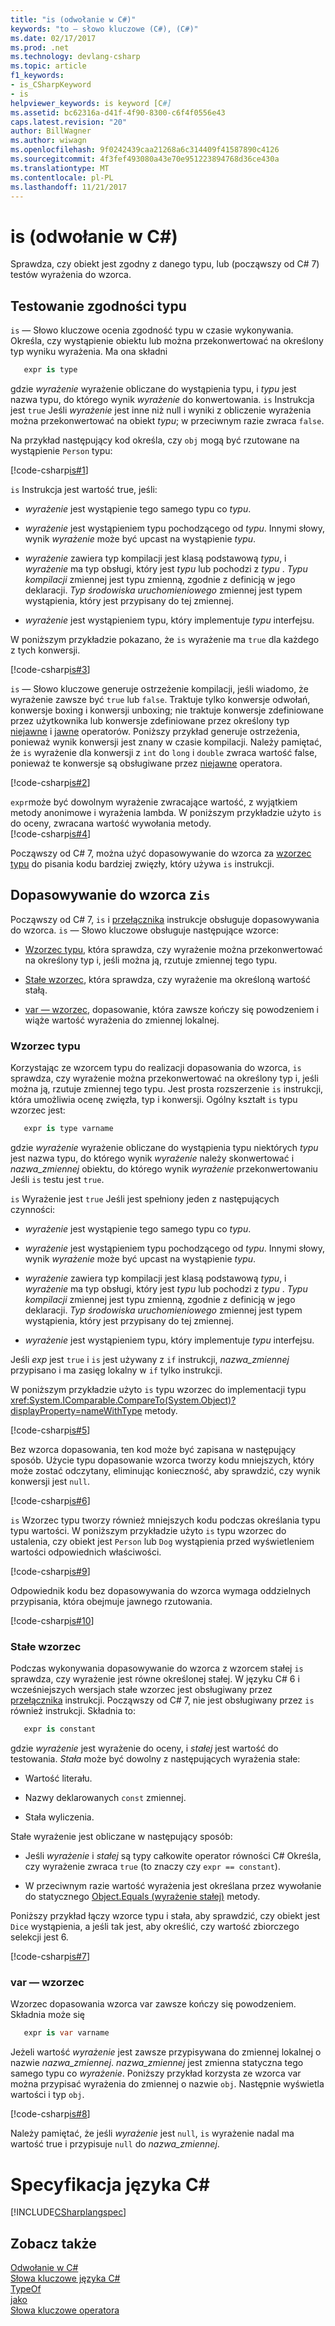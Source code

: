 ```yaml
---
title: "is (odwołanie w C#)"
keywords: "to — słowo kluczowe (C#), (C#)"
ms.date: 02/17/2017
ms.prod: .net
ms.technology: devlang-csharp
ms.topic: article
f1_keywords:
- is_CSharpKeyword
- is
helpviewer_keywords: is keyword [C#]
ms.assetid: bc62316a-d41f-4f90-8300-c6f4f0556e43
caps.latest.revision: "20"
author: BillWagner
ms.author: wiwagn
ms.openlocfilehash: 9f0242439caa21268a6c314409f41587890c4126
ms.sourcegitcommit: 4f3fef493080a43e70e951223894768d36ce430a
ms.translationtype: MT
ms.contentlocale: pl-PL
ms.lasthandoff: 11/21/2017
---
```

# <a name="is-c-reference"></a>is (odwołanie w C#) #

Sprawdza, czy obiekt jest zgodny z danego typu, lub (począwszy od C# 7) testów wyrażenia do wzorca.

## <a name="testing-for-type-compatibility"></a>Testowanie zgodności typu ##

`is` — Słowo kluczowe ocenia zgodność typu w czasie wykonywania. Określa, czy wystąpienie obiektu lub można przekonwertować na określony typ wyniku wyrażenia. Ma ona składni

```csharp
   expr is type
```

gdzie *wyrażenie* wyrażenie obliczane do wystąpienia typu, i *typu* jest nazwa typu, do którego wynik *wyrażenie* do konwertowania. `is` Instrukcja jest `true` Jeśli *wyrażenie* jest inne niż null i wyniki z obliczenie wyrażenia można przekonwertować na obiekt *typu*; w przeciwnym razie zwraca `false`.

Na przykład następujący kod określa, czy `obj` mogą być rzutowane na wystąpienie `Person` typu:

[!code-csharp[is#1](../../../../samples/snippets/csharp/language-reference/keywords/is/is1.cs#1)]

`is` Instrukcja jest wartość true, jeśli:

- *wyrażenie* jest wystąpienie tego samego typu co *typu*.

- *wyrażenie* jest wystąpieniem typu pochodzącego od *typu*. Innymi słowy, wynik *wyrażenie* może być upcast na wystąpienie *typu*.

- *wyrażenie* zawiera typ kompilacji jest klasą podstawową *typu*, i *wyrażenie* ma typ obsługi, który jest *typu* lub pochodzi z *typu* . *Typu kompilacji* zmiennej jest typu zmienną, zgodnie z definicją w jego deklaracji. *Typ środowiska uruchomieniowego* zmiennej jest typem wystąpienia, który jest przypisany do tej zmiennej.

- *wyrażenie* jest wystąpieniem typu, który implementuje *typu* interfejsu.

W poniższym przykładzie pokazano, że `is` wyrażenie ma `true` dla każdego z tych konwersji.

[!code-csharp[is#3](../../../../samples/snippets/csharp/language-reference/keywords/is/is3.cs#3)]

`is` — Słowo kluczowe generuje ostrzeżenie kompilacji, jeśli wiadomo, że wyrażenie zawsze być `true` lub `false`. Traktuje tylko konwersje odwołań, konwersje boxing i konwersji unboxing; nie traktuje konwersje zdefiniowane przez użytkownika lub konwersje zdefiniowane przez określony typ [niejawne](implicit.md) i [jawne](explicit.md) operatorów. Poniższy przykład generuje ostrzeżenia, ponieważ wynik konwersji jest znany w czasie kompilacji. Należy pamiętać, że `is` wyrażenie dla konwersji z `int` do `long` i `double` zwraca wartość false, ponieważ te konwersje są obsługiwane przez [niejawne](implicit.md) operatora.

[!code-csharp[is#2](../../../../samples/snippets/csharp/language-reference/keywords/is/is2.cs#2)]

`expr`może być dowolnym wyrażenie zwracające wartość, z wyjątkiem metody anonimowe i wyrażenia lambda. W poniższym przykładzie użyto `is` do oceny, zwracana wartość wywołania metody.   
[!code-csharp[is#4](../../../../samples/snippets/csharp/language-reference/keywords/is/is4.cs#4)]

Począwszy od C# 7, można użyć dopasowywanie do wzorca za [wzorzec typu](#type) do pisania kodu bardziej zwięzły, który używa `is` instrukcji.

## <a name="pattern-matching-with-is"></a>Dopasowywanie do wzorca z`is` ##

Począwszy od C# 7, `is` i [przełącznika](../../../csharp/language-reference/keywords/switch.md) instrukcje obsługuje dopasowywania do wzorca. `is` — Słowo kluczowe obsługuje następujące wzorce:

- [Wzorzec typu](#type), która sprawdza, czy wyrażenie można przekonwertować na określony typ i, jeśli można ją, rzutuje zmiennej tego typu.

- [Stałe wzorzec](#constant), która sprawdza, czy wyrażenie ma określoną wartość stałą.

- [var — wzorzec](#var), dopasowanie, która zawsze kończy się powodzeniem i wiąże wartość wyrażenia do zmiennej lokalnej. 

### <a name="type" />Wzorzec typu</a>

Korzystając ze wzorcem typu do realizacji dopasowania do wzorca, `is` sprawdza, czy wyrażenie można przekonwertować na określony typ i, jeśli można ją, rzutuje zmiennej tego typu. Jest prosta rozszerzenie `is` instrukcji, która umożliwia ocenę zwięzła, typ i konwersji. Ogólny kształt `is` typu wzorzec jest:

```csharp
   expr is type varname 
```

gdzie *wyrażenie* wyrażenie obliczane do wystąpienia typu niektórych *typu* jest nazwa typu, do którego wynik *wyrażenie* należy skonwertować i *nazwa_zmiennej* obiektu, do którego wynik *wyrażenie* przekonwertowaniu Jeśli `is` testu jest `true`. 

`is` Wyrażenie jest `true` Jeśli jest spełniony jeden z następujących czynności:

- *wyrażenie* jest wystąpienie tego samego typu co *typu*.

- *wyrażenie* jest wystąpieniem typu pochodzącego od *typu*. Innymi słowy, wynik *wyrażenie* może być upcast na wystąpienie *typu*.

- *wyrażenie* zawiera typ kompilacji jest klasą podstawową *typu*, i *wyrażenie* ma typ obsługi, który jest *typu* lub pochodzi z *typu* . *Typu kompilacji* zmiennej jest typu zmienną, zgodnie z definicją w jego deklaracji. *Typ środowiska uruchomieniowego* zmiennej jest typem wystąpienia, który jest przypisany do tej zmiennej.

- *wyrażenie* jest wystąpieniem typu, który implementuje *typu* interfejsu.

Jeśli *exp* jest `true` i `is` jest używany z `if` instrukcji, *nazwa_zmiennej* przypisano i ma zasięg lokalny w `if` tylko instrukcji.

W poniższym przykładzie użyto `is` typu wzorzec do implementacji typu <xref:System.IComparable.CompareTo(System.Object)?displayProperty=nameWithType> metody.

[!code-csharp[is#5](../../../../samples/snippets/csharp/language-reference/keywords/is/is-type-pattern5.cs#5)]

Bez wzorca dopasowania, ten kod może być zapisana w następujący sposób. Użycie typu dopasowanie wzorca tworzy kodu mniejszych, który może zostać odczytany, eliminując konieczność, aby sprawdzić, czy wynik konwersji jest `null`.  

[!code-csharp[is#6](../../../../samples/snippets/csharp/language-reference/keywords/is/is-type-pattern6.cs#6)]

`is` Wzorzec typu tworzy również mniejszych kodu podczas określania typu typu wartości. W poniższym przykładzie użyto `is` typu wzorzec do ustalenia, czy obiekt jest `Person` lub `Dog` wystąpienia przed wyświetleniem wartości odpowiednich właściwości. 

[!code-csharp[is#9](../../../../samples/snippets/csharp/language-reference/keywords/is/is-type-pattern9.cs#9)]

Odpowiednik kodu bez dopasowywania do wzorca wymaga oddzielnych przypisania, która obejmuje jawnego rzutowania.

[!code-csharp[is#10](../../../../samples/snippets/csharp/language-reference/keywords/is/is-type-pattern10.cs#10)]

### <a name="a-nameconstant--constant-pattern"></a><a name="constant" />Stałe wzorzec ###

Podczas wykonywania dopasowywanie do wzorca z wzorcem stałej `is` sprawdza, czy wyrażenie jest równe określonej stałej. W języku C# 6 i wcześniejszych wersjach stałe wzorzec jest obsługiwany przez [przełącznika](switch.md) instrukcji. Począwszy od C# 7, nie jest obsługiwany przez `is` również instrukcji. Składnia to:

```csharp
   expr is constant
```

gdzie *wyrażenie* jest wyrażenie do oceny, i *stałej* jest wartość do testowania. *Stała* może być dowolny z następujących wyrażenia stałe: 

- Wartość literału.

- Nazwy deklarowanych `const` zmiennej.

- Stała wyliczenia.

Stałe wyrażenie jest obliczane w następujący sposób:

- Jeśli *wyrażenie* i *stałej* są typy całkowite operator równości C# Określa, czy wyrażenie zwraca `true` (to znaczy czy `expr == constant`).

- W przeciwnym razie wartość wyrażenia jest określana przez wywołanie do statycznego [Object.Equals (wyrażenie stałej)](xref:System.Object.Equals(System.Object,System.Object)) metody.  

Poniższy przykład łączy wzorce typu i stała, aby sprawdzić, czy obiekt jest `Dice` wystąpienia, a jeśli tak jest, aby określić, czy wartość zbiorczego selekcji jest 6.

[!code-csharp[is#7](../../../../samples/snippets/csharp/language-reference/keywords/is/is-const-pattern7.cs#7)]
 
### <a name="var" />var — wzorzec</a>

Wzorzec dopasowania wzorca var zawsze kończy się powodzeniem. Składnia może się

```csharp 
   expr is var varname
```

Jeżeli wartość *wyrażenie* jest zawsze przypisywana do zmiennej lokalnej o nazwie *nazwa_zmiennej*. *nazwa_zmiennej* jest zmienna statyczna tego samego typu co *wyrażenie*. Poniższy przykład korzysta ze wzorca var można przypisać wyrażenia do zmiennej o nazwie `obj`. Następnie wyświetla wartości i typ `obj`.

[!code-csharp[is#8](../../../../samples/snippets/csharp/language-reference/keywords/is/is-var-pattern8.cs#8)]

Należy pamiętać, że jeśli *wyrażenie* jest `null`, `is` wyrażenie nadal ma wartość true i przypisuje `null` do *nazwa_zmiennej*. 

# <a name="c-language-specification"></a>Specyfikacja języka C#
  
[!INCLUDE[CSharplangspec](~/includes/csharplangspec-md.md)]  
  
## <a name="see-also"></a>Zobacz także  
 [Odwołanie w C#](../../../csharp/language-reference/index.md)  
 [Słowa kluczowe języka C#](../../../csharp/language-reference/keywords/index.md)  
 [TypeOf](../../../csharp/language-reference/keywords/typeof.md)  
 [jako](../../../csharp/language-reference/keywords/as.md)  
 [Słowa kluczowe operatora](../../../csharp/language-reference/keywords/operator-keywords.md)
